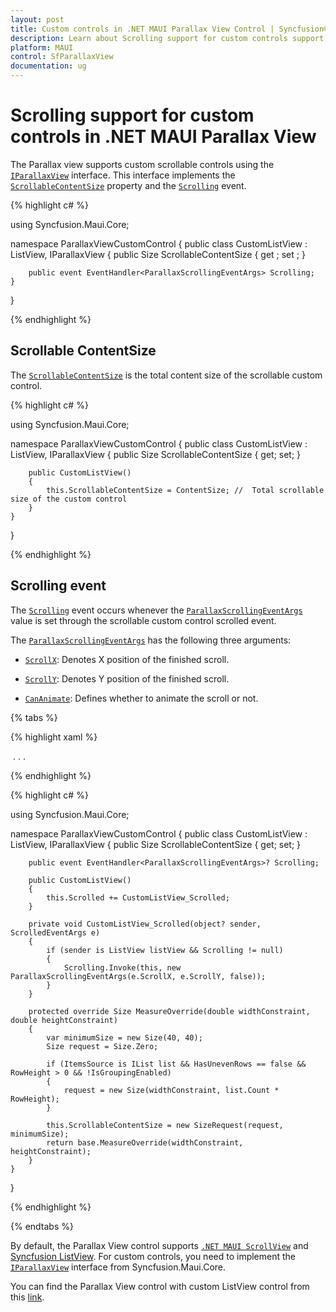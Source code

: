 ```yaml
---
layout: post
title: Custom controls in .NET MAUI Parallax View Control | Syncfusion®
description: Learn about Scrolling support for custom controls support in Syncfusion® .NET MAUI Parallax View (SfParallaxView) control and more.
platform: MAUI
control: SfParallaxView
documentation: ug
---
```


# Scrolling support for custom controls in .NET MAUI Parallax View

The Parallax view supports custom scrollable controls using the [`IParallaxView`](https://help.syncfusion.com/cr/maui/Syncfusion.Maui.Core.IParallaxView.html) interface. This interface implements the [`ScrollableContentSize`](https://help.syncfusion.com/cr/maui/Syncfusion.Maui.Core.IParallaxView.html#Syncfusion_Maui_Core_IParallaxView_ScrollableContentSize) property and the [`Scrolling`](https://help.syncfusion.com/cr/maui/Syncfusion.Maui.Core.IParallaxView.html#Syncfusion_Maui_Core_IParallaxView_Scrolling) event. 

{% highlight c# %}

using Syncfusion.Maui.Core;

namespace ParallaxViewCustomControl
{
    public class CustomListView : ListView, IParallaxView
    {
        public Size ScrollableContentSize { get ; set ; }

        public event EventHandler<ParallaxScrollingEventArgs> Scrolling;
    }
}

{% endhighlight %}                         

## Scrollable ContentSize

The [`ScrollableContentSize`](https://help.syncfusion.com/cr/maui/Syncfusion.Maui.Core.IParallaxView.html#Syncfusion_Maui_Core_IParallaxView_ScrollableContentSize) is the total content size of the scrollable custom control.

{% highlight c# %}

using Syncfusion.Maui.Core;

namespace ParallaxViewCustomControl
{
    public class CustomListView : ListView, IParallaxView
    {
        public Size ScrollableContentSize { get; set; }

        public CustomListView()
        {
            this.ScrollableContentSize = ContentSize; //  Total scrollable size of the custom control
        }
    }
}

{% endhighlight %}

## Scrolling event

The [`Scrolling`](https://help.syncfusion.com/cr/maui/Syncfusion.Maui.Core.IParallaxView.html#Syncfusion_Maui_Core_IParallaxView_Scrolling) event occurs whenever the [`ParallaxScrollingEventArgs`](https://help.syncfusion.com/cr/maui/Syncfusion.Maui.Core.ParallaxScrollingEventArgs.html) value is set through the scrollable custom control scrolled event.

The [`ParallaxScrollingEventArgs`](https://help.syncfusion.com/cr/maui/Syncfusion.Maui.Core.ParallaxScrollingEventArgs.html) has the following three arguments:

* [`ScrollX`](https://help.syncfusion.com/cr/maui/Syncfusion.Maui.Core.ParallaxScrollingEventArgs.html#Syncfusion_Maui_Core_ParallaxScrollingEventArgs_ScrollX): Denotes X position of the finished scroll.

* [`ScrollY`](https://help.syncfusion.com/cr/maui/Syncfusion.Maui.Core.ParallaxScrollingEventArgs.html#Syncfusion_Maui_Core_ParallaxScrollingEventArgs_ScrollY): Denotes Y position of the finished scroll.

* [`CanAnimate`](https://help.syncfusion.com/cr/maui/Syncfusion.Maui.Core.ParallaxScrollingEventArgs.html#Syncfusion_Maui_Core_ParallaxScrollingEventArgs_CanAnimate): Defines whether to animate the scroll or not.

{% tabs %}

{% highlight xaml %}

<Grid>
    <parallax:SfParallaxView Source="{x:Reference Name = listView}" x:Name="parallaxview">
        <parallax:SfParallaxView.Content>
            <Image x:Name="image" Source="{Binding Image}" BackgroundColor="Transparent" HorizontalOptions="Fill" VerticalOptions="Fill" Aspect="AspectFill" />
        </parallax:SfParallaxView.Content>
    </parallax:SfParallaxView>
    <local:CustomListView x:Name="listView" >
        . . .
    </local:CustomListView>
</Grid>

{% endhighlight %}

{% highlight c# %}

using Syncfusion.Maui.Core;

namespace ParallaxViewCustomControl
{
    public class CustomListView : ListView, IParallaxView
    {
        public Size ScrollableContentSize { get; set; }

        public event EventHandler<ParallaxScrollingEventArgs>? Scrolling;

        public CustomListView()
        {
            this.Scrolled += CustomListView_Scrolled;
        }

        private void CustomListView_Scrolled(object? sender, ScrolledEventArgs e)
        {
            if (sender is ListView listView && Scrolling != null)
            {
                Scrolling.Invoke(this, new ParallaxScrollingEventArgs(e.ScrollX, e.ScrollY, false));
            }
        }

        protected override Size MeasureOverride(double widthConstraint, double heightConstraint)
        {
            var minimumSize = new Size(40, 40);
            Size request = Size.Zero;

            if (ItemsSource is IList list && HasUnevenRows == false && RowHeight > 0 && !IsGroupingEnabled)
            {
                request = new Size(widthConstraint, list.Count * RowHeight);
            }

            this.ScrollableContentSize = new SizeRequest(request, minimumSize);
            return base.MeasureOverride(widthConstraint, heightConstraint);
        }
    }
}

{% endhighlight %}

{% endtabs %}

By default, the Parallax View control supports [`.NET MAUI ScrollView`](https://learn.microsoft.com/en-us/dotnet/maui/user-interface/controls/scrollview) and [Syncfusion ListView](https://help.syncfusion.com/cr/maui/Syncfusion.Maui.ListView.SfListView.html). For custom controls, you need to implement the [`IParallaxView`](https://help.syncfusion.com/cr/maui/Syncfusion.Maui.Core.IParallaxView.html) interface from Syncfusion.Maui.Core.

You can find the Parallax View control with custom ListView control from this [link](https://github.com/SyncfusionExamples/MAUI-Parallax-View-Sample-Demos).
